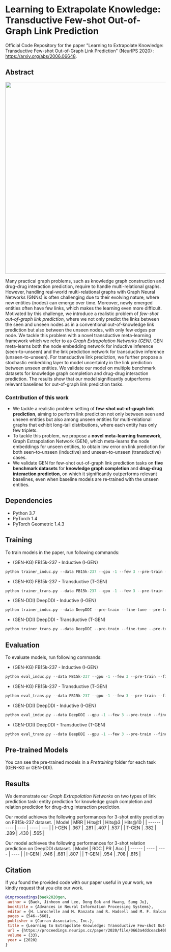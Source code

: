 # Learning to Extrapolate Knowledge:</br> Transductive Few-shot Out-of-Graph Link Prediction

Official Code Repository for the paper "Learning to Extrapolate Knowledge: Transductive Few-shot Out-of-Graph Link Prediction" (NeurIPS 2020) : https://arxiv.org/abs/2006.06648.

## Abstract

<p align="center">
<img width="600" src="https://user-images.githubusercontent.com/26034065/96733515-8046be80-13f4-11eb-8175-fe3e4af30458.png">
</p>

Many practical graph problems, such as knowledge graph construction and drug-drug interaction prediction, require to handle multi-relational graphs. However, handling real-world multi-relational graphs with Graph Neural Networks (GNNs) is often challenging due to their evolving nature, where new entities (nodes) can emerge over time. Moreover, newly emerged entities often have few links, which makes the learning even more difficult. Motivated by this challenge, we introduce a realistic problem of *few-shot out-of-graph link prediction*, where we not only predict the links between the seen and unseen nodes as in a conventional out-of-knowledge link prediction but also between the unseen nodes, with only few edges per node. We tackle this problem with a novel transductive meta-learning framework which we refer to as *Graph Extrapolation Networks (GEN)*. GEN meta-learns both the node embedding network for inductive inference (seen-to-unseen) and the link prediction network for transductive inference (unseen-to-unseen). For transductive link prediction, we further propose a stochastic embedding layer to model uncertainty in the link prediction between unseen entities. We validate our model on multiple benchmark datasets for knowledge graph completion and drug-drug interaction prediction. The results show that our model significantly outperforms relevant baselines for out-of-graph link prediction tasks.

### Contribution of this work

* We tackle a realistic problem setting of **few-shot out-of-graph link prediction**, aiming to perform link prediction not only between seen and unseen entities but also among unseen entities for multi-relational graphs that exhibit long-tail distributions, where each entity has only few triplets.
* To tackle this problem, we propose a **novel meta-learning framework**, Graph Extrapolation Network (GEN), which meta-learns the node embeddings for unseen entities, to obtain low error on link prediction for both seen-to-unseen (inductive) and unseen-to-unseen (transductive) cases.
* We validate GEN for few-shot out-of-graph link prediction tasks on **five benchmark datasets** for **knowledge graph completion** and **drug-drug interaction prediction**, on which it significantly outperforms relevant baselines, even when baseline models are re-trained with the unseen entities.

## Dependencies

* Python 3.7
* PyTorch 1.4
* PyTorch Geometric 1.4.3

## Training

To train models in the paper, run following commands:

* (GEN-KG) FB15k-237 - Inductive (I-GEN)

```python
python trainer_induc.py --data FB15k-237 --gpu -1 --few 3 --pre-train --fine-tune --model InducGEN --pre-train-model DistMult --score-function DistMult --margin 1 --seed 42 --evaluate-every 500 --pre-train-emb-size 100 --negative-sample 32 --model-tail log --max-few 10
```

* (GEN-KG) FB15k-237 - Transductive (T-GEN)

```python
python trainer_trans.py --data FB15k-237 --gpu -1 --few 3 --pre-train --fine-tune --model TransGEN --pre-train-model DistMult --score-function DistMult --margin 1 --seed 42 --evaluate-every 500 --pre-train-emb-size 100 --negative-sample 32 --model-tail log --max-few 10
```

* (GEN-DDI) DeepDDI - Inductive (I-GEN)

```python
python trainer_induc.py --data DeepDDI --pre-train --fine-tune --pre-train-model MPNN --n-epochs 5000 --evaluate-every 100 --model InducGEN --seed 42 --gpu -1 --few 3 --bases 200
```

* (GEN-DDI) DeepDDI - Transductive (T-GEN)

```python
python trainer_trans.py --data DeepDDI --pre-train --fine-tune --pre-train-model MPNN --n-epochs 5000 --evaluate-every 100 --model TransGEN --seed 42 --gpu -1 --few 3 --bases 200
```

## Evaluation

To evaluate models, run following commands:

* (GEN-KG) FB15k-237 - Inductive (I-GEN)

```python
python eval_induc.py --data FB15k-237 --gpu -1 --few 3 --pre-train --fine-tune --model InducGEN --pre-train-model DistMult --score-function DistMult --margin 1 --pre-train-emb-size 100 --negative-sample 32 --exp-name FB15k-237_Induc
```

* (GEN-KG) FB15k-237 - Transductive (T-GEN)

```python
python eval_trans.py --data FB15k-237 --gpu -1 --few 3 --pre-train --fine-tune --model TransGEN --pre-train-model DistMult --score-function DistMult --margin 1 --pre-train-emb-size 100 --negative-sample 32 --exp-name FB15k-237_Trans --mc-times 10
```

* (GEN-DDI) DeepDDI - Inductive (I-GEN)

```python
python eval_induc.py --data DeepDDI --gpu -1 --few 3 --pre-train --fine-tune --model InducGEN --pre-train-model MPNN --exp-name Deep-DDI_Induc --bases 200
```

* (GEN-DDI) DeepDDI - Transductive (T-GEN)

```python
python eval_trans.py --data DeepDDI --gpu -1 --few 3 --pre-train --fine-tune --model TransGEN --pre-train-model MPNN --exp-name Deep-DDI_Trans --bases 200 --mc-times 10
```

## Pre-trained Models

You can see the pre-trained models in a *Pretraining* folder for each task (GEN-KG or GEN-DDI).

## Results

We demonstrate our *Graph Extrapolation Networks* on two types of link prediction task: entity prediction for knowledge graph completion and relation prediction for drug-drug interaction prediction.

Our model achieves the following performances for 3-shot entity prediction on FB15k-237 dataset.
| Model     | MRR   | Hits@1    | Hits@3    | Hits@10   |
| ------    | ----  | ----      | ----      | ---       |
| I-GEN     | .367  | .281      | .407      | .537      |
| T-GEN     | .382  | .289      | .430      | .565      |

Our model achieves the following performances for 3-shot relation prediction on DeepDDI dataset.
| Model     | ROC   | PR    | Acc   |
| ------    | ----  | ----  | ----  |
| I-GEN     | .946  | .681  | .807  |
| T-GEN     | .954  | .708  | .815  |

## Citation

If you found the provided code with our paper useful in your work, we kindly request that you cite our work. </br>

```BibTex
@inproceedings{baek2020gen,
 author = {Baek, Jinheon and Lee, Dong Bok and Hwang, Sung Ju},
 booktitle = {Advances in Neural Information Processing Systems},
 editor = {H. Larochelle and M. Ranzato and R. Hadsell and M. F. Balcan and H. Lin},
 pages = {546--560},
 publisher = {Curran Associates, Inc.},
 title = {Learning to Extrapolate Knowledge: Transductive Few-shot Out-of-Graph Link Prediction},
 url = {https://proceedings.neurips.cc/paper/2020/file/0663a4ddceacb40b095eda264a85f15c-Paper.pdf},
 volume = {33},
 year = {2020}
}
```
